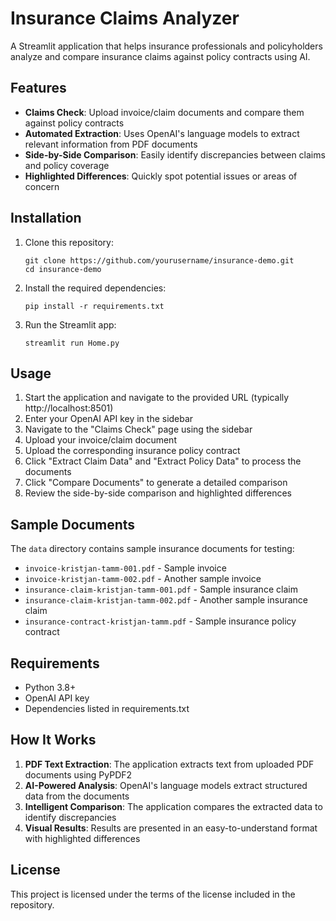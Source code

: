 # Insurance Claims Analyzer

A Streamlit application that helps insurance professionals and policyholders analyze and compare insurance claims against policy contracts using AI.

## Features

- **Claims Check**: Upload invoice/claim documents and compare them against policy contracts
- **Automated Extraction**: Uses OpenAI's language models to extract relevant information from PDF documents
- **Side-by-Side Comparison**: Easily identify discrepancies between claims and policy coverage
- **Highlighted Differences**: Quickly spot potential issues or areas of concern

## Installation

1. Clone this repository:
   ```
   git clone https://github.com/yourusername/insurance-demo.git
   cd insurance-demo
   ```

2. Install the required dependencies:
   ```
   pip install -r requirements.txt
   ```

3. Run the Streamlit app:
   ```
   streamlit run Home.py
   ```

## Usage

1. Start the application and navigate to the provided URL (typically http://localhost:8501)
2. Enter your OpenAI API key in the sidebar
3. Navigate to the "Claims Check" page using the sidebar
4. Upload your invoice/claim document
5. Upload the corresponding insurance policy contract
6. Click "Extract Claim Data" and "Extract Policy Data" to process the documents
7. Click "Compare Documents" to generate a detailed comparison
8. Review the side-by-side comparison and highlighted differences

## Sample Documents

The `data` directory contains sample insurance documents for testing:
- `invoice-kristjan-tamm-001.pdf` - Sample invoice
- `invoice-kristjan-tamm-002.pdf` - Another sample invoice
- `insurance-claim-kristjan-tamm-001.pdf` - Sample insurance claim
- `insurance-claim-kristjan-tamm-002.pdf` - Another sample insurance claim
- `insurance-contract-kristjan-tamm.pdf` - Sample insurance policy contract

## Requirements

- Python 3.8+
- OpenAI API key
- Dependencies listed in requirements.txt

## How It Works

1. **PDF Text Extraction**: The application extracts text from uploaded PDF documents using PyPDF2
2. **AI-Powered Analysis**: OpenAI's language models extract structured data from the documents
3. **Intelligent Comparison**: The application compares the extracted data to identify discrepancies
4. **Visual Results**: Results are presented in an easy-to-understand format with highlighted differences

## License

This project is licensed under the terms of the license included in the repository.
